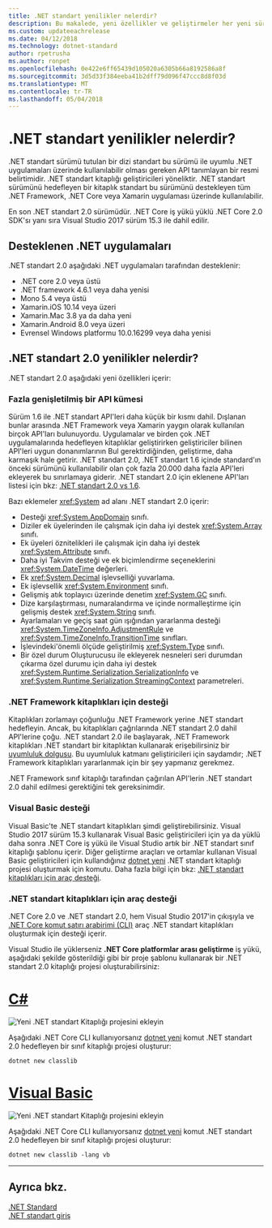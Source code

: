 ```yaml
---
title: .NET standart yenilikler nelerdir?
description: Bu makalede, yeni özellikler ve geliştirmeler her yeni sürümünde .NET standart bulunan özetlenmektedir.
ms.custom: updateeachrelease
ms.date: 04/12/2018
ms.technology: dotnet-standard
author: rpetrusha
ms.author: ronpet
ms.openlocfilehash: 0e422e6ff65439d105020a6305b66a8192586a8f
ms.sourcegitcommit: 3d5d33f384eeba41b2dff79d096f47ccc8d8f03d
ms.translationtype: MT
ms.contentlocale: tr-TR
ms.lasthandoff: 05/04/2018
---
```

# <a name="whats-new-in-the-net-standard"></a>.NET standart yenilikler nelerdir?

.NET standart sürümü tutulan bir dizi standart bu sürümü ile uyumlu .NET uygulamaları üzerinde kullanılabilir olması gereken API tanımlayan bir resmi belirtimidir. .NET standart kitaplığı geliştiricileri yöneliktir. .NET standart sürümünü hedefleyen bir kitaplık standart bu sürümünü destekleyen tüm .NET Framework, .NET Core veya Xamarin uygulaması üzerinde kullanılabilir.

En son .NET standart 2.0 sürümüdür. .NET Core iş yükü yüklü .NET Core 2.0 SDK'sı yanı sıra Visual Studio 2017 sürüm 15.3 ile dahil edilir.

## <a name="supported-net-implementations"></a>Desteklenen .NET uygulamaları

.NET standart 2.0 aşağıdaki .NET uygulamaları tarafından desteklenir:

- .NET core 2.0 veya üstü
- .NET framework 4.6.1 veya daha yenisi
- Mono 5.4 veya üstü
- Xamarin.iOS 10.14 veya üzeri
- Xamarin.Mac 3.8 ya da daha yeni
- Xamarin.Android 8.0 veya üzeri
- Evrensel Windows platformu 10.0.16299 veya daha yenisi

## <a name="whats-new-in-the-net-standard-20"></a>.NET standart 2.0 yenilikler nelerdir?

.NET standart 2.0 aşağıdaki yeni özellikleri içerir:

### <a name="a-vastly-expanded-set-of-apis"></a>Fazla genişletilmiş bir API kümesi

Sürüm 1.6 ile .NET standart API'leri daha küçük bir kısmı dahil. Dışlanan bunlar arasında .NET Framework veya Xamarin yaygın olarak kullanılan birçok API'ları bulunuyordu. Uygulamalar ve birden çok .NET uygulamalarında hedefleyen kitaplıklar geliştirirken geliştiriciler bilinen API'leri uygun donanımlarının Bul gerektirdiğinden, geliştirme, daha karmaşık hale getirir. .NET standart 2.0, .NET standart 1.6 içinde standard'ın önceki sürümünü kullanılabilir olan çok fazla 20.000 daha fazla API'leri ekleyerek bu sınırlamaya giderir. .NET standart 2.0 için eklenene API'ları listesi için bkz: [.NET standart 2.0 vs 1.6](https://raw.githubusercontent.com/dotnet/standard/master/docs/versions/netstandard2.0_diff.md).

Bazı eklemeler <xref:System> ad alanı .NET standart 2.0 içerir:

- Desteği <xref:System.AppDomain> sınıfı.
- Diziler ek üyelerinden ile çalışmak için daha iyi destek <xref:System.Array> sınıfı.
- Ek üyeleri öznitelikleri ile çalışmak için daha iyi destek <xref:System.Attribute> sınıfı.
- Daha iyi Takvim desteği ve ek biçimlendirme seçeneklerini <xref:System.DateTime> değerleri.
- Ek <xref:System.Decimal> işlevselliği yuvarlama.
- Ek işlevsellik <xref:System.Environment> sınıfı.
- Gelişmiş atık toplayıcı üzerinde denetim <xref:System.GC> sınıfı.
- Dize karşılaştırması, numaralandırma ve içinde normalleştirme için gelişmiş destek <xref:System.String> sınıfı.
- Ayarlamaları ve geçiş saat gün ışığından yararlanma desteği <xref:System.TimeZoneInfo.AdjustmentRule> ve <xref:System.TimeZoneInfo.TransitionTime> sınıfları.
- İşlevindeki'önemli ölçüde geliştirilmiş <xref:System.Type> sınıfı.
- Bir özel durum Oluşturucusu ile ekleyerek nesneleri seri durumdan çıkarma özel durumu için daha iyi destek <xref:System.Runtime.Serialization.SerializationInfo> ve <xref:System.Runtime.Serialization.StreamingContext> parametreleri.

### <a name="support-for-net-framework-libraries"></a>.NET Framework kitaplıkları için desteği

Kitaplıkları zorlamayı çoğunluğu .NET Framework yerine .NET standart hedefleyin. Ancak, bu kitaplıkları çağrılarında .NET standart 2.0 dahil API'lerine çoğu. .NET standart 2.0 ile başlayarak, .NET Framework kitaplıkları .NET standart bir kitaplıktan kullanarak erişebilirsiniz bir [uyumluluk dolgusu](https://github.com/dotnet/standard/blob/master/docs/netstandard-20/README.md#assembly-unification). Bu uyumluluk katmanı geliştiricileri için saydamdır; .NET Framework kitaplıkları yararlanmak için bir şey yapmanız gerekmez.

.NET Framework sınıf kitaplığı tarafından çağırılan API'lerin .NET standart 2.0 dahil edilmesi gerektiğini tek gereksinimdir.

### <a name="support-for-visual-basic"></a>Visual Basic desteği

Visual Basic'te .NET standart kitaplıkları şimdi geliştirebilirsiniz. Visual Studio 2017 sürüm 15.3 kullanarak Visual Basic geliştiricileri için ya da yüklü daha sonra .NET Core iş yükü ile Visual Studio artık bir .NET standart sınıf kitaplığı şablonu içerir. Diğer geliştirme araçları ve ortamlar kullanan Visual Basic geliştiricileri için kullandığınız [dotnet yeni](../../core/tools/dotnet-new.md) .NET standart kitaplığı projesi oluşturmak için komutu. Daha fazla bilgi için bkz: [.NET standart kitaplıkları için araç desteği](#tooling-support-for-net-standard-libraries).

### <a name="tooling-support-for-net-standard-libraries"></a>.NET standart kitaplıkları için araç desteği

.NET Core 2.0 ve .NET standart 2.0, hem Visual Studio 2017'in çıkışıyla ve [.NET Core komut satırı arabirimi (CLI)](../../core/tools/index.md) araç .NET standart kitaplıkları oluşturmak için desteği içerir.

Visual Studio ile yüklerseniz **.NET Core platformlar arası geliştirme** iş yükü, aşağıdaki şekilde gösterildiği gibi bir proje şablonu kullanarak bir .NET standart 2.0 kitaplığı projesi oluşturabilirsiniz:

# <a name="ctabcsharp"></a>[C#](#tab/csharp)

![Yeni .NET standart Kitaplığı projesini ekleyin](./media/std-project-cs.png)

Aşağıdaki .NET Core CLI kullanıyorsanız [dotnet yeni](../../core/tools/dotnet-new.md) komut .NET standart 2.0 hedefleyen bir sınıf kitaplığı projesi oluşturur:

```
dotnet new classlib
```

# <a name="visual-basictabvb"></a>[Visual Basic](#tab/vb)

![Yeni .NET standart Kitaplığı projesini ekleyin](./media/std-project-vb.png)

Aşağıdaki .NET Core CLI kullanıyorsanız [dotnet yeni](../../core/tools/dotnet-new.md) komut .NET standart 2.0 hedefleyen bir sınıf kitaplığı projesi oluşturur:

```
dotnet new classlib -lang vb
```

---

## <a name="see-also"></a>Ayrıca bkz.

[.NET Standard](../net-standard.md)  
[.NET standart giriş](https://blogs.msdn.microsoft.com/dotnet/2016/09/26/introducing-net-standard/)

